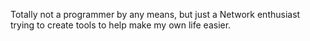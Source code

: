 Totally not a programmer by any means, but just a Network enthusiast trying to create tools to help make my own life easier.
